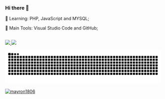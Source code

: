 ### Hi there 👋
🌱 Learning: PHP, JavaScript and  MYSQL;

🎒 Main Tools: Visual Studio Code and GitHub;
##
  
<div>
  <a href="https://github.com/rafaballerini">
  <img height="180em" src="https://github-readme-stats.vercel.app/api?username=mayron1806&show_icons=true&theme=dark&include_all_commits=true&count_private=true"/>
  <img height="180em" src="https://github-readme-stats.vercel.app/api/top-langs/?username=mayron1806&layout=compact&langs_count=7&theme=dark"/>
</div>
<div>
  
  ![Snake animation](https://github.com/mayron1806/mayron1806/blob/output/github-contribution-grid-snake.svg)
 
</div>
  
<img src="https://komarev.com/ghpvc/?username=mayron1806&color=green" alt="mayron1806" /> 


